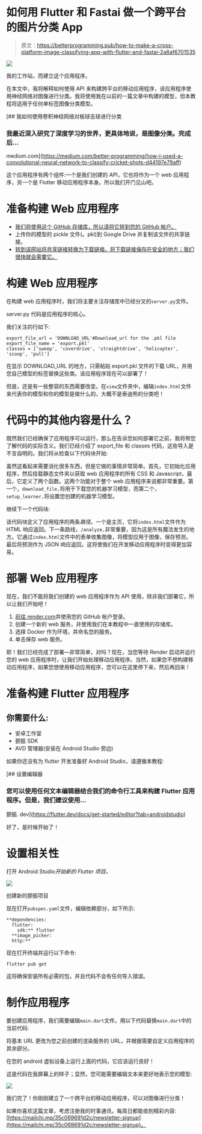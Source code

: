 # 如何用 Flutter 和 Fastai 做一个跨平台的图片分类 App

> 原文：<https://betterprogramming.pub/how-to-make-a-cross-platform-image-classifying-app-with-flutter-and-fastai-2a6af6701535>

![](img/e02b7706416738737f9e6a3808b9c956.png)

我的工作站，而建立这个应用程序。

在本文中，我将解释如何使用 API 来构建跨平台的移动应用程序，该应用程序使用神经网络对图像进行分类。我将使用我在以前的一篇文章中构建的模型，但本教程将适用于任何单标签图像分类模型。

[](https://medium.com/better-programming/how-i-used-a-convolutional-neural-network-to-classify-cricket-shots-d44197e79aff) [## 我如何使用卷积神经网络对板球击球进行分类

### 我最近深入研究了深度学习的世界，更具体地说，是图像分类。完成后…

medium.com](https://medium.com/better-programming/how-i-used-a-convolutional-neural-network-to-classify-cricket-shots-d44197e79aff) 

这个应用程序有两个组件:一个是我们创建的 API，它也将作为一个 web 应用程序，另一个是 Flutter 移动应用程序本身。所以我们开门见山吧。

# 准备构建 Web 应用程序

*   [我们将使用这个 GitHub 存储库，所以请将它转到您的 GitHub 帐户。](https://github.com/render-examples/fastai-v3)
*   上传你的模型的 pickle 文件(。pkl)到 Google Drive 并复制该文件的共享链接。
*   [转到该网站将共享链接转换为下载链接。将下载链接保存在安全的地方；我们很快就会需要它。](https://www.wonderplugin.com/online-tools/google-drive-direct-link-generator/)

# 构建 Web 应用程序

在构建 web 应用程序时，我们将主要关注存储库中已经分叉的`server.py`文件。

server.py 代码是应用程序的核心。

我们关注的行如下:

```
export_file_url = 'DOWNLOAD_URL'#Download_url for the .pkl file
export_file_name = 'export.pkl'
classes = ['sweep', 'coverdrive', 'straightdrive', 'helicopter', 'scoop', 'pull']
```

在显示 DOWNLOAD_URL 的地方，只需粘贴 export.pkl 文件的下载 URL，并用您自己模型的标签替换这些类。该应用程序现在可以部署了！

但是，还是有一些整容的东西需要改变。在`view`文件夹中，编辑`index.html`文件来代表你的模型和你的模型是做什么的，大概不是泰迪熊的分类吧！

# 代码中的其他内容是什么？

既然我们已经确保了应用程序可以运行，那么在告诉您如何部署它之前，我将带您了解代码的实际含义。我们已经介绍了 export_file 和 classes 代码，这些导入是不言自明的。我们将从检查以下代码块开始:

虽然这看起来需要消化很多东西，但是它做的事情非常简单。首先，它初始化应用程序，然后挂载静态文件夹以获取 web 应用程序的所有 CSS 和 Javascript，最后，它定义了两个函数。这两个功能对于整个 web 应用程序来说都非常重要。第一个，`download_file,`将用于下载您的机器学习模型，而第二个，`setup_learner,`将设置您创建的机器学习模型。

继续下一个代码块:

该代码块定义了应用程序的两条*路径*。一个是主页，它将`index.html`文件作为 HTML 响应返回。下一条路线，`/analyze,`非常重要，因为这是所有魔法发生的地方。它通过`index.html`文件中的表单收集图像，将模型应用于图像，保存预测，最后将预测作为 JSON 响应返回。这将使我们在开发移动应用程序时变得更加容易。

# 部署 Web 应用程序

现在，我们不能将我们创建的 web 应用程序作为 API 使用，除非我们部署它，所以让我们开始吧！

1.  [前往 render.com](https://dashboard.render.com/)并使用您的 GitHub 帐户登录。
2.  创建一个新的 web 服务，并使用我们在本教程中一直使用的存储库。
3.  选择 Docker 作为环境，并命名您的服务。
4.  单击保存 web 服务。

耶！我们已经完成了部署—非常简单，对吗？现在，当您等待 Render 启动并运行您的 web 应用程序时，让我们开始处理移动应用程序。当然，如果您不想构建移动应用程序，如果您想使用移动应用程序，您可以在这里停下来，然后再回来！

# 准备构建 Flutter 应用程序

## 你需要什么:

*   安卓工作室
*   颤振 SDK
*   AVD 管理器(安装在 Android Studio 旁边)

如果你还没有为 flutter 开发准备好 Android Studio，请遵循本教程:

[](https://flutter.dev/docs/get-started/editor?tab=androidstudio) [## 设置编辑器

### 您可以使用任何文本编辑器结合我们的命令行工具来构建 Flutter 应用程序。但是，我们建议使用…

颤振. dev](https://flutter.dev/docs/get-started/editor?tab=androidstudio) 

好了，是时候开始了！

# 设置相关性

打开 Android Studio*开始新的 Flutter 项目。*

![](img/995bd5c4f31ef69854d224d7a6b77620.png)

创建新的颤振项目

现在打开`pubspec.yaml`文件，编辑依赖部分，如下所示:

```
**dependencies:
  flutter:
    sdk:** flutter
  **image_picker:
  http:**
```

现在打开终端并运行以下命令:

```
flutter pub get
```

这将确保安装所有必需的包，并且代码不会有任何导入错误。

# 制作应用程序

要创建应用程序，我们需要编辑`main.dart`文件。用以下代码替换`main.dart`中的当前代码:

将基本 URL 更改为您之前创建的渲染服务的 URL，并根据需要自定义应用程序的其余部分。

在您的 android 虚拟设备上运行上面的代码，它应该运行良好！

这是代码在我屏幕上的样子；显然，您可能需要编辑文本来更好地表示您的模型:

![](img/61936d8a34ebe5f3018b1622c820c315.png)

我们完了！你刚刚建立了一个跨平台的移动应用程序，可以对图像进行分类！

如果你喜欢这篇文章，考虑注册我的时事通讯，每周日都能收到精彩内容:[https://mailchi.mp/35c069691d2c/newsletter-signup](https://mailchi.mp/35c069691d2c/newsletter-signup)。